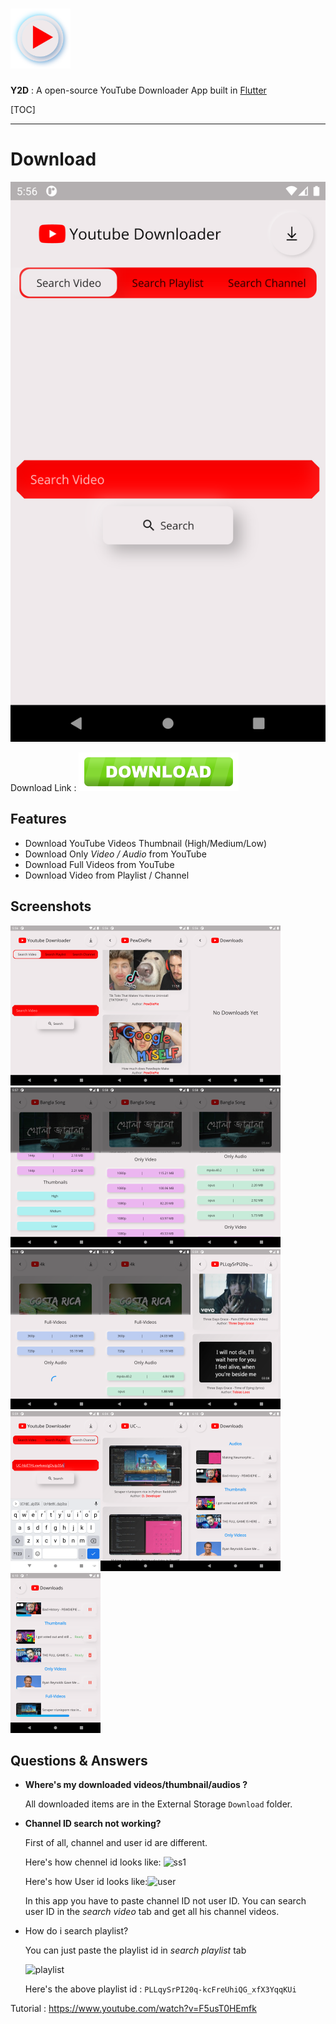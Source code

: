 #  <img src="assets/logo/logo.png" alt="logo" width=96  />

**Y2D** : A open-source YouTube Downloader App built in [Flutter](https://github.com/flutter/flutter)

[TOC]



***

# Download

[![Watch the demo video](ss/home.png)](https://www.youtube.com/watch?v=bK68EV-VIyI)



Download Link :  <a href="https://github.com/RomjanHossain/ytdownload-flutter/raw/master/app/app-armeabi-v7a-release.apk"><img src="ss/downbtn.png" style="zoom:25%;" /></a>

## Features

- Download YouTube Videos Thumbnail (High/Medium/Low)
- Download Only *Video / Audio* from YouTube
- Download Full Videos from YouTube
- Download Video from Playlist / Channel



##  Screenshots

<img src="ss/home.png" alt="ss1" style="zoom:25%;" /><img src="ss/Screenshot_1631447795.png" alt="ss1" style="zoom:25%;" /><img src="ss/Screenshot_1631447804.png" alt="ss1" style="zoom:25%;" /><img src="ss/Screenshot_1631447865.png" alt="ss1" style="zoom:25%;" /><img src="ss/Screenshot_1631447882.png" alt="ss1" style="zoom:25%;" /><img src="ss/Screenshot_1631447889.png" alt="ss1" style="zoom:25%;" /><img src="ss/Screenshot_1631447916.png" alt="ss1" style="zoom:25%;" /><img src="ss/Screenshot_1631447919.png" alt="ss1" style="zoom:25%;" /><img src="ss/Screenshot_1631447970.png" alt="ss1" style="zoom:25%;" /><img src="ss/Screenshot_1631447999.png" alt="ss1" style="zoom:25%;" /><img src="ss/Screenshot_1631448253.png" alt="ss1" style="zoom:25%;" /><img src="ss/Screenshot_1631448605.png" alt="ss1" style="zoom:25%;" /><img src="ss/Screenshot_1631448617.png" alt="ss1" style="zoom:25%;" />



## Questions & Answers 

- **Where's my downloaded videos/thumbnail/audios ?**

  All downloaded items are in the External Storage  `Download` folder.

- **Channel ID search not working?**

  First of all, channel and user id are different.

  Here's how chennel id looks like: <img src="/media/Linux/Programming/Flutter/ytdownload/ytdownload/ss/ch.png" alt="ss1">

  Here's how User id looks like:<img src="/media/Linux/Programming/Flutter/ytdownload/ytdownload/ss/pe.png" alt="user" />

  In this app you have to paste channel ID not user ID. You can search user ID in the *search video* tab and get all his channel videos.

- How do i search playlist?

  You can just paste the playlist id in *search playlist* tab

  <img src="/media/Linux/Programming/Flutter/ytdownload/ytdownload/ss/playlist.png" alt="playlist" />

  Here's the above playlist id : `PLLqySrPI20q-kcFreUhiQG_xfX3YqqKUi`

  



Tutorial : https://www.youtube.com/watch?v=F5usT0HEmfk
